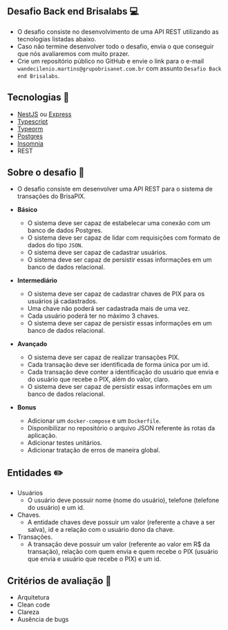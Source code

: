 ## Desafio Back end Brisalabs :computer:

- O desafio consiste no desenvolvimento de uma API REST utilizando as tecnologias listadas abaixo.
- Caso não termine desenvolver todo o desafio, envia o que conseguir que nós avaliaremos com muito prazer.
- Crie um repositório público no GitHub e envie o link para o e-mail `wandecilenio.martins@grupobrisanet.com.br` com assunto `Desafio Back end Brisalabs`.

## Tecnologias :rocket:

  - [NestJS](https://nestjs.com/) ou [Express](https://expressjs.com/pt-br/)
  - [Typescript](https://www.typescriptlang.org/)
  - [Typeorm](https://typeorm.io/#/)
  - [Postgres](https://www.postgresql.org/)
  - [Insomnia](https://insomnia.rest/)
  - REST

## Sobre o desafio :pushpin:
- O desafio consiste em desenvolver uma API REST para o sistema de transações do BrisaPIX.

- **Básico**
  - O sistema deve ser capaz de estabelecar uma conexão com um banco de dados Postgres.
  - O sistema deve ser capaz de lidar com requisições com formato de dados do tipo `JSON`.
  - O sistema deve ser capaz de cadastrar usuários.
  - O sistema deve ser capaz de persistir essas informações em um banco de dados relacional.

- **Intermediário**
 
  - O sistema deve ser capaz de cadastrar chaves de PIX para os usuários já cadastrados.
  - Uma chave não poderá ser cadastrada mais de uma vez.
  - Cada usuário poderá ter no máximo 3 chaves.
  - O sistema deve ser capaz de persistir essas informações em um banco de dados relacional.

- **Avançado**

  - O sistema deve ser capaz de realizar transações PIX.
  - Cada transação deve ser identificada de forma única por um id.
  - Cada transação deve conter a identificação do usuário que envia e do usuário que recebe o PIX, além do valor, claro.
  - O sistema deve ser capaz de persistir essas informações em um banco de dados relacional.

- **Bonus**
  - Adicionar um `docker-compose` e um `Dockerfile`.
  - Disponibilizar no repositório o arquivo JSON referente às rotas da aplicação.
  - Adicionar testes unitários.
  - Adicionar tratação de erros de maneira global.

## Entidades :pencil2:
  - Usuários
    - O usuário deve possuir nome (nome do usuário), telefone (telefone do usuário) e um id.
  - Chaves.
    - A entidade chaves deve possuir um valor (referente a chave a ser salva), id e a relação com o usuário dono da chave.
  - Transações.
    - A transação deve possuir um valor (referente ao valor em R$ da transação), relação com quem envia e quem recebe o PIX (usuário que envia e usuário que recebe o PIX) e um id.

## Critérios de avaliação :memo:
- Arquitetura
- Clean code
- Clareza
- Ausência de bugs
